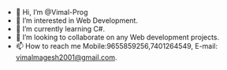 - 👋 Hi, I’m @Vimal-Prog
- 👀 I’m interested in Web Development.
- 🌱 I’m currently learning C#.
- 💞️ I’m looking to collaborate on any Web development projects.
- 📫 How to reach me Mobile:9655859256,7401264549, E-mail: vimalmagesh2001@gmail.com.

<!---
Vimal-Prog/Vimal-Prog is a ✨ special ✨ repository because its `README.md` (this file) appears on your GitHub profile.
You can click the Preview link to take a look at your changes.
--->
